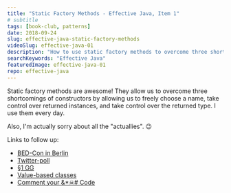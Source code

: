 ```yaml
---
title: "Static Factory Methods - Effective Java, Item 1"
# subtitle
tags: [book-club, patterns]
date: 2018-09-24
slug: effective-java-static-factory-methods
videoSlug: effective-java-01
description: "How to use static factory methods to overcome three shortcomings of constructors"
searchKeywords: "Effective Java"
featuredImage: effective-java-01
repo: effective-java
---
```


Static factory methods are awesome!
They allow us to overcome three shortcomings of constructors by allowing us to freely choose a name, take control over returned instances, and take control over the returned type.
I use them every day.

Also, I'm actually sorry about all the "actuallies". 😉

Links to follow up:

* [BED-Con in Berlin](http://www.bed-con.org/)
* [Twitter-poll](https://twitter.com/nipafx/status/1037310344585261056)
* [§1 GG](https://twitter.com/nipafx/status/1038376068728676353)
* [Value-based classes](https://blog.codefx.org/java/value-based-classes/)
* [Comment your &*☠# Code](comment-your-fucking-code)
